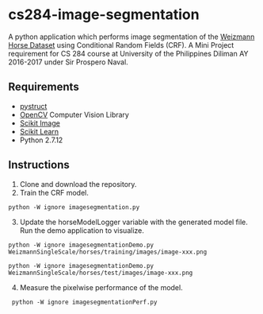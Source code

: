 # cs284-image-segmentation

A python application which performs image segmentation of the [Weizmann Horse Dataset](http://www.msri.org/people/members/eranb/) using Conditional Random Fields (CRF). A Mini Project requirement for CS 284 course at University of the Philippines Diliman AY 2016-2017 under Sir Prospero Naval.


## Requirements
* [pystruct](https://pystruct.github.io/)
* [OpenCV](http://docs.opencv.org/3.1.0/d5/de5/tutorial_py_setup_in_windows.html#gsc.tab=0) Computer Vision Library
* [Scikit Image](http://scikit-image.org/)
* [Scikit Learn](http://scikit-learn.org/)
* Python 2.7.12


## Instructions
1. Clone and download the repository.
2. Train the CRF model. 
  
  ```  
  python -W ignore imagesegmentation.py
  ```

3. Update the horseModelLogger variable with the generated model file. Run the demo application to visualize.   
  
  ```  
  python -W ignore imagesegmentationDemo.py WeizmannSingleScale/horses/training/images/image-xxx.png
  
  python -W ignore imagesegmentationDemo.py WeizmannSingleScale/horses/test/images/image-xxx.png
  ```
  
4. Measure the pixelwise performance of the model.
 ```  
  python -W ignore imagesegmentationPerf.py
 ```
